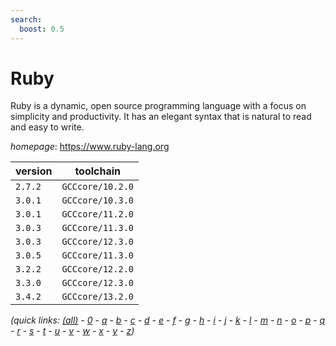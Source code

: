 ```yaml
---
search:
  boost: 0.5
---
```

# Ruby

Ruby is a dynamic, open source programming language with  a focus on simplicity and productivity. It has an elegant syntax that is  natural to read and easy to write.

*homepage*: <https://www.ruby-lang.org>

version | toolchain
--------|----------
``2.7.2`` | ``GCCcore/10.2.0``
``3.0.1`` | ``GCCcore/10.3.0``
``3.0.1`` | ``GCCcore/11.2.0``
``3.0.3`` | ``GCCcore/11.3.0``
``3.0.3`` | ``GCCcore/12.3.0``
``3.0.5`` | ``GCCcore/11.3.0``
``3.2.2`` | ``GCCcore/12.2.0``
``3.3.0`` | ``GCCcore/12.3.0``
``3.4.2`` | ``GCCcore/13.2.0``


*(quick links: [(all)](../index.md) - [0](../0/index.md) - [a](../a/index.md) - [b](../b/index.md) - [c](../c/index.md) - [d](../d/index.md) - [e](../e/index.md) - [f](../f/index.md) - [g](../g/index.md) - [h](../h/index.md) - [i](../i/index.md) - [j](../j/index.md) - [k](../k/index.md) - [l](../l/index.md) - [m](../m/index.md) - [n](../n/index.md) - [o](../o/index.md) - [p](../p/index.md) - [q](../q/index.md) - [r](../r/index.md) - [s](../s/index.md) - [t](../t/index.md) - [u](../u/index.md) - [v](../v/index.md) - [w](../w/index.md) - [x](../x/index.md) - [y](../y/index.md) - [z](../z/index.md))*

